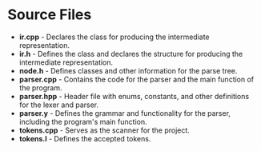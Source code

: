 # Source Files
* **ir.cpp** - Declares the class for producing the intermediate representation.
* **ir.h** - Defines the class and declares the structure for producing the intermediate representation.
* **node.h** - Defines classes and other information for the parse tree.
* **parser.cpp** - Contains the code for the parser and the main function of the program.
* **parser.hpp** - Header file with enums, constants, and other definitions for the lexer and parser.
* **parser.y** - Defines the grammar and functionality for the parser, including the program's main function.
* **tokens.cpp** - Serves as the scanner for the project.
* **tokens.l** - Defines the accepted tokens.
